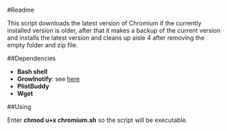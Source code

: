 #Readme

This script downloads the latest version of Chromium if the currently installed version
is older, after that it makes a backup of the current version and installs the latest
version and cleans up aisle 4 after removing the empty folder and zip file.

##Dependencies

*	__Bash shell__
*	__Growlnotify__: see [here](http://growl.info/extras.php#growlnotify)
*	__PlistBuddy__
*	__Wget__

##Using

Enter __chmod u+x chromium.sh__ so the script will be executable.
